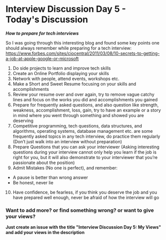 # Interview Discussion Day 5 - Today's Discussion

**_How to prepare for tech interviews_**

So I was going through this interesting blog and found some key points one should always remember while preparing for a tech interview: https://www.forbes.com/sites/ciocentral/2011/03/08/10-secrets-to-getting-a-job-at-apple-google-or-microsoft

1. Do side projects to learn and improve tech skills
2. Create an Online Portfolio displaying your skills
3. Network with people, attend events, workshops etc.
4. Make a Short and Sweet Resume focusing on your skills and accomplishments
5. Review your resume over and over again, try to remove vague catchy lines and focus on the works you did and accomplishments you gained
6. Prepare for frequently asked questions, and also question like strength, weakness, accomplishment, loss, gain, try to have an example or a story in mind where you went through something and showed you are deserving
7. Competitive programming, tech questions, data structures, and algorithms, operating systems, database management etc. are some frequently asked topics in any tech interview, do practice them regularly (Don’t just walk into an interview without preparation)
8. Prepare Questions that you can ask your interviewer (Asking interesting questions during your interview cannot only help you learn if the job is right for you, but it will also demonstrate to your interviewer that you’re passionate about the position)
9. Admit Mistakes (No one is perfect), and remember:
  - A pause is better than wrong answer
  - Be honest, never lie
10. Have confidence, be fearless, if you think you deserve the job and you have prepared well enough, never be afraid of how the interview will go

### Want to add more? or find something wrong? or want to give your views? 

**Just create an issue with the title "Interview Discussion Day 5: My Views" and add your views in the description**
